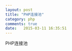 ```yaml
---
layout: post
title: "PHP连接池"
category: php
comments: true
date:   2015-03-11 16:35:51
---
```


PHP连接池
